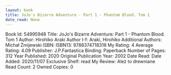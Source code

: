 ```yaml
---
layout: book
title: JoJo's Bizarre Adventure - Part 1 - Phantom Blood. Tom 1
date_read: None
---
```


Book Id: 54995948
Title: JoJo's Bizarre Adventure: Part 1 - Phantom Blood. Tom 1
Author: Hirohiko Araki
Author l-f: Araki, Hirohiko
Additional Authors: Michał Żmijewski
ISBN: 
ISBN13: 9788374718318
My Rating: 4
Average Rating: 4.09
Publisher:  J.P.Fantastica
Binding: Paperback
Number of Pages: 312
Year Published: 2020
Original Publication Year: 2002
Date Read: 
Date Added: 2020/11/07
Exclusive Shelf: read
My Review: Ależ to drewniane
Read Count: 2
Owned Copies: 0

